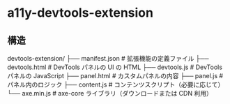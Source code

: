 # a11y-devtools-extension

## 構造

devtools-extension/
├── manifest.json # 拡張機能の定義ファイル
├── devtools.html # DevTools パネルの UI の HTML
├── devtools.js # DevTools パネルの JavaScript
├── panel.html # カスタムパネルの内容
├── panel.js # パネル内のロジック
├── content.js # コンテンツスクリプト（必要に応じて）
└── axe.min.js # axe-core ライブラリ（ダウンロードまたは CDN 利用）
